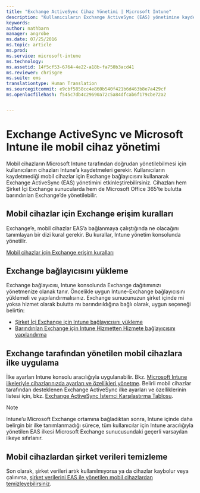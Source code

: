 ```yaml
---
title: "Exchange ActiveSync Cihaz Yönetimi | Microsoft Intune"
description: "Kullanıcıların Exchange ActiveSync (EAS) yönetimine kaydetmediği mobil cihazları Exchange bağlayıcısını kullanarak doğrudan yönetin"
keywords: 
author: nathbarn
manager: angrobe
ms.date: 07/25/2016
ms.topic: article
ms.prod: 
ms.service: microsoft-intune
ms.technology: 
ms.assetid: 14f5cf53-6764-4e22-a18b-fa750b3acd41
ms.reviewer: chrisgre
ms.suite: ems
translationtype: Human Translation
ms.sourcegitcommit: e9cbf5858cc4e860b540f421b6d463b8e7a429cf
ms.openlocfilehash: f545c7db4c29690a72c5a84dfcab6f179cbe72a2


---
```


# Exchange ActiveSync ve Microsoft Intune ile mobil cihaz yönetimi
Mobil cihazların Microsoft Intune tarafından doğrudan yönetilebilmesi için kullanıcıların cihazları Intune’a kaydetmeleri gerekir. Kullanıcıların kaydetmediği mobil cihazlar için Exchange bağlayıcısını kullanarak Exchange ActiveSync (EAS) yönetimini etkinleştirebilirsiniz. Cihazları hem Şirket İçi Exchange sunucularda hem de Microsoft Office 365'te bulutta barındırılan Exchange’de yönetilebilir.

## Mobil cihazlar için Exchange erişim kuralları ##

Exchange’e, mobil cihazlar EAS’a bağlanmaya çalıştığında ne olacağını tanımlayan bir dizi kural gerekir. Bu kurallar, Intune yönetim konsolunda yönetilir.

[Mobil cihazlar için Exchange erişim kuralları](exchange-access-rules-for-mobile-devices.md)

## Exchange bağlayıcısını yükleme
Exchange bağlayıcısı, Intune konsolunda Exchange dağıtımınızı yönetmenize olanak tanır. Öncelikle uygun Intune-Exchange bağlayıcısını yüklemeli ve yapılandırmalısınız. Exchange sunucunuzun şirket içinde mi yoksa hizmet olarak bulutta mı barındırıldığına bağlı olarak, uygun seçeneği belirtin:

-   [Şirket İçi Exchange için Intune bağlayıcısını yükleme](intune-on-premises-exchange-connector.md)
-   [Barındırılan Exchange için Intune Hizmetten Hizmete bağlayıcısını yapılandırma](intune-service-to-service-exchange-connector.md)

## Exchange tarafından yönetilen mobil cihazlara ilke uygulama
İlke ayarları Intune konsolu aracılığıyla uygulanabilir. Bkz. [Microsoft Intune ilkeleriyle cihazlarınızda ayarları ve özellikleri yönetme](manage-settings-and-features-on-your-devices-with-microsoft-intune-policies.md). Belirli mobil cihazlar tarafından desteklenen Exchange ActiveSync ilke ayarları ve özelliklerinin listesi için, bkz. [Exchange ActiveSync İstemci Karşılaştırma Tablosu](http://go.microsoft.com/fwlink/?LinkId=247270).

> [!NOTE]
> Intune’u Microsoft Exchange ortamına bağladıktan sonra, Intune içinde daha belirgin bir ilke tanımlanmadığı sürece, tüm kullanıcılar için Intune aracılığıyla yönetilen EAS ilkesi Microsoft Exchange sunucusundaki geçerli varsayılan ilkeye sıfırlanır.

## Mobil cihazlardan şirket verileri temizleme
Son olarak, şirket verileri artık kullanılmıyorsa ya da cihazlar kaybolur veya çalınırsa, [şirket verilerini EAS ile yönetilen mobil cihazlardan temizleyebilirsiniz](wipe-for-exchange-managed-mobile-devices.md).



<!--HONumber=Jul16_HO4-->


